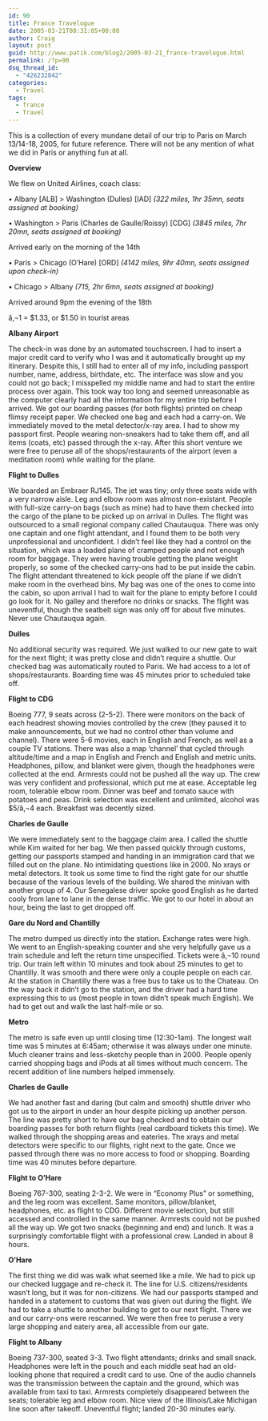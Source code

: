 ```yaml
---
id: 90
title: France Travelogue
date: 2005-03-21T08:31:05+00:00
author: Craig
layout: post
guid: http://www.patik.com/blog2/2005-03-21_france-travelogue.html
permalink: /?p=90
dsq_thread_id:
  - "426232842"
categories:
  - Travel
tags:
  - france
  - Travel
---
```

This is a collection of every mundane detail of our trip to Paris on March 13/14-18, 2005, for future reference. There will not be any mention of what we did in Paris or anything fun at all.

**Overview**
  
We flew on United Airlines, coach class:
  
  
&bull; Albany [ALB] > Washington (Dulles) [IAD] _(322 miles, 1hr 35mn, seats assigned at booking)_
  
  
&bull; Washington > Paris (Charles de Gaulle/Roissy) [CDG] _(3845 miles, 7hr 20mn, seats assigned at booking)_
  
  
Arrived early on the morning of the 14th

&bull; Paris > Chicago (O&#8217;Hare) [ORD] _(4142 miles, 9hr 40mn, seats assigned upon check-in)_
  
  
&bull; Chicago > Albany _(715, 2hr 6mn, seats assigned at booking)_
  
  
Arrived around 9pm the evening of the 18th
  
  
â‚¬1 = $1.33, or $1.50 in tourist areas

<!--more-->


  


**Albany Airport**
  
The check-in was done by an automated touchscreen. I had to insert a major credit card to verify who I was and it automatically brought up my itinerary. Despite this, I still had to enter all of my info, including passport number, name, address, birthdate, etc. The interface was slow and you could not go back; I misspelled my middle name and had to start the entire process over again. This took way too long and seemed unreasonable as the computer clearly had all the information for my entire trip before I arrived. We got our boarding passes (for both flights) printed on cheap flimsy receipt paper. We checked one bag and each had a carry-on. We immediately moved to the metal detector/x-ray area. I had to show my passport first. People wearing non-sneakers had to take them off, and all items (coats, etc) passed through the x-ray. After this short venture we were free to peruse all of the shops/restaurants of the airport (even a meditation room) while waiting for the plane.

**Flight to Dulles**
  
We boarded an Embraer RJ145. The jet was tiny; only three seats wide with a very narrow aisle. Leg and elbow room was almost non-existant. People with full-size carry-on bags (such as mine) had to have them checked into the cargo of the plane to be picked up on arrival in Dulles. The flight was outsourced to a small regional company called Chautauqua. There was only one captain and one flight attendant, and I found them to be both very unprofessional and unconfident. I didn&#8217;t feel like they had a control on the situation, which was a loaded plane of cramped people and not enough room for baggage. They were having trouble getting the plane weight properly, so some of the checked carry-ons had to be put inside the cabin. The flight attendant threatened to kick people off the plane if we didn&#8217;t make room in the overhead bins. My bag was one of the ones to come into the cabin, so upon arrival I had to wait for the plane to empty before I could go look for it. No galley and therefore no drinks or snacks. The flight was uneventful, though the seatbelt sign was only off for about five minutes. Never use Chautauqua again.

**Dulles**
  
No additional security was required. We just walked to our new gate to wait for the next flight; it was pretty close and didn&#8217;t require a shuttle. Our checked bag was automatically routed to Paris. We had access to a lot of shops/restaurants. Boarding time was 45 minutes prior to scheduled take off.

**Flight to CDG**
  
Boeing 777, 9 seats across (2-5-2). There were monitors on the back of each headrest showing movies controlled by the crew (they paused it to make announcements, but we had no control other than volume and channel). There were 5-6 movies, each in English and French, as well as a couple TV stations. There was also a map &#8216;channel&#8217; that cycled through altitude/time and a map in English and French and English and metric units. Headphones, pillow, and blanket were given, though the headphones were collected at the end. Armrests could not be pushed all the way up. The crew was very confident and professional, which put me at ease. Acceptable leg room, tolerable elbow room. Dinner was beef and tomato sauce with potatoes and peas. Drink selection was excellent and unlimited, alcohol was $5/â‚¬4 each. Breakfast was decently sized.

**Charles de Gaulle**
  
We were immediately sent to the baggage claim area. I called the shuttle while Kim waited for her bag. We then passed quickly through customs, getting our passports stamped and handing in an immigration card that we filled out on the plane. No intimidating questions like in 2000. No xrays or metal detectors. It took us some time to find the right gate for our shuttle because of the various levels of the building. We shared the minivan with another group of 4. Our Senegalese driver spoke good English as he darted cooly from lane to lane in the dense traffic. We got to our hotel in about an hour, being the last to get dropped off.

**Gare du Nord and Chantilly**
  
The metro dumped us directly into the station. Exchange rates were high. We went to an English-speaking counter and she very helpfully gave us a train schedule and left the return time unspecified. Tickets were â‚¬10 round trip. Our train left within 10 minutes and took about 25 minutes to get to Chantilly. It was smooth and there were only a couple people on each car. At the station in Chantilly there was a free bus to take us to the Chateau. On the way back it didn&#8217;t go to the station, and the driver had a hard time expressing this to us (most people in town didn&#8217;t speak much English). We had to get out and walk the last half-mile or so.

**Metro**
  
The metro is safe even up until closing time (12:30-1am). The longest wait time was 5 minutes at 6:45am; otherwise it was always under one minute. Much cleaner trains and less-sketchy people than in 2000. People openly carried shopping bags and iPods at all times without much concern. The recent addition of line numbers helped immensely.

**Charles de Gaulle**
  
We had another fast and daring (but calm and smooth) shuttle driver who got us to the airport in under an hour despite picking up another person. The line was pretty short to have our bag checked and to obtain our boarding passes for both return flights (real cardboard tickets this time). We walked through the shopping areas and eateries. The xrays and metal detectors were specific to our flights, right next to the gate. Once we passed through there was no more access to food or shopping. Boarding time was 40 minutes before departure.

**Flight to O&#8217;Hare**
  
Boeing 767-300, seating 2-3-2. We were in &#8220;Economy Plus&#8221; or something, and the leg room was excellent. Same monitors, pillow/blanket, headphones, etc. as flight to CDG. Different movie selection, but still accessed and controlled in the same manner. Armrests could not be pushed all the way up. We got two snacks (beginning and end) and lunch. It was a surprisingly comfortable flight with a professional crew. Landed in about 8 hours.

**O&#8217;Hare**
  
The first thing we did was walk what seemed like a mile. We had to pick up our checked luggage and re-check it. The line for U.S. citizens/residents wasn&#8217;t long, but it was for non-citizens. We had our passports stamped and handed in a statement to customs that was given out during the flight. We had to take a shuttle to another building to get to our next flight. There we and our carry-ons were rescanned. We were then free to peruse a very large shopping and eatery area, all accessible from our gate.

**Flight to Albany**
  
Boeing 737-300, seated 3-3. Two flight attendants; drinks and small snack. Headphones were left in the pouch and each middle seat had an old-looking phone that required a credit card to use. One of the audio channels was the transmission between the captain and the ground, which was available from taxi to taxi. Armrests completely disappeared between the seats; tolerable leg and elbow room. Nice view of the Illinois/Lake Michigan line soon after takeoff. Uneventful flight; landed 20-30 minutes early.